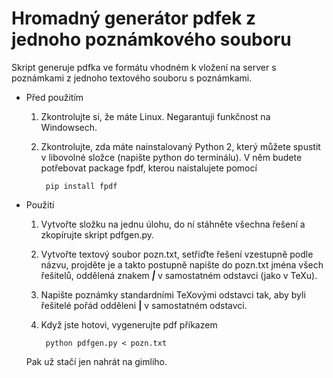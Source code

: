 # Hromadný generátor pdfek z jednoho poznámkového souboru

Skript generuje pdfka ve formátu vhodném k vložení na server s poznámkami z jednoho textového souboru s poznámkami.

- Před použitím
	1. Zkontrolujte si, že máte Linux. Negarantuji funkčnost na Windowsech.
	2. Zkontrolujte, zda máte nainstalovaný Python 2, který můžete spustit v libovolné složce (napište python do terminálu). V něm budete potřebovat package fpdf, kterou naistalujete pomocí
	
			pip install fpdf

- Použití
	1. Vytvořte složku na jednu úlohu, do ní stáhněte všechna řešení a zkopírujte skript pdfgen.py.
	2. Vytvořte textový soubor pozn.txt, setřiďte řešení vzestupně podle názvu, projděte je a takto postupně napište do pozn.txt jména všech řešitelů, oddělená znakem ***|*** v samostatném odstavci (jako v TeXu).
	3. Napište poznámky standardními TeXovými odstavci tak, aby byli řešitelé pořád odděleni **|** v samostatném odstavci.
	4. Když jste hotovi, vygenerujte pdf příkazem
	
			python pdfgen.py < pozn.txt
		
	Pak už stačí jen nahrát na gimliho.
